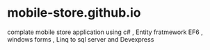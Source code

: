 # mobile-store.github.io
complate mobile store application using c# , Entity fratmework EF6 , windows forms , Linq to sql server and Devexpress
